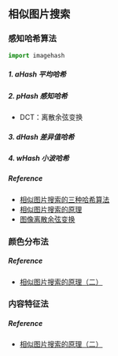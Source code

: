 ## 相似图片搜索

### 感知哈希算法

```python
import imagehash
```

##### 1. aHash 平均哈希

##### 2. pHash 感知哈希

* DCT：离散余弦变换

##### 3. dHash 差异值哈希

##### 4. wHash 小波哈希

##### Reference

* [相似图片搜索的三种哈希算法](https://blog.csdn.net/zmazon/article/details/8618775)
* [相似图片搜索的原理](http://www.ruanyifeng.com/blog/2011/07/principle_of_similar_image_search.html)
* [图像离散余弦变换](https://blog.csdn.net/ZHE123ZHE123ZHE123/article/details/46385591)


### 颜色分布法

##### Reference
* [相似图片搜索的原理（二）](http://www.ruanyifeng.com/blog/2013/03/similar_image_search_part_ii.html)


### 内容特征法

##### Reference
* [相似图片搜索的原理（二）](http://www.ruanyifeng.com/blog/2013/03/similar_image_search_part_ii.html)
